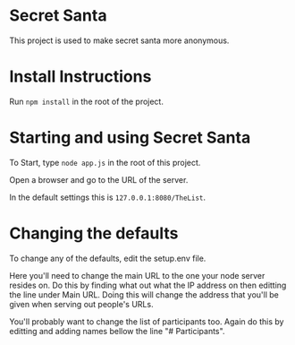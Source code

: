 # Secret Santa
This project is used to make secret santa more anonymous.

# Install Instructions

Run `npm install` in the root of the project.

# Starting and using Secret Santa
To Start, type `node app.js` in the root of this project.

Open a browser and go to the URL of the server.

In the default settings this is `127.0.0.1:8080/TheList`.

# Changing the defaults
To change any of the defaults, edit the setup.env file.

Here you'll need to change the main URL to the one your node server resides on.
Do this by finding what out what the IP address on then editting the line under Main URL.
Doing this will change the address that you'll be given when serving out people's URLs.

You'll probably want to change the list of participants too. Again do this by editting and 
adding names bellow the line "# Participants".